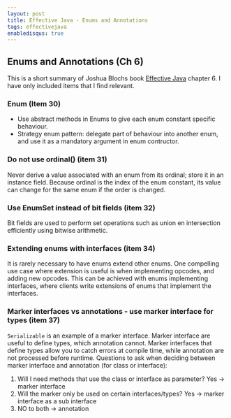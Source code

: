 ```yaml
---
layout: post
title: Effective Java - Enums and Annotations
tags: effectivejava
enabledisqus: true
---
```


## Enums and Annotations (Ch 6)
This is a short summary of Joshua Blochs book [Effective Java](https://www.amazon.com/Effective-Java-2nd-Joshua-Bloch/dp/0321356683) chapter 6. I have only included items that I find relevant.

### Enum (Item 30)
* Use abstract methods in Enums to give each enum constant specific behaviour.
* Strategy enum pattern: delegate part of behaviour into another enum, and use it as a mandatory argument in enum contructor.

### Do not use ordinal() (item 31)
Never derive a value associated with an enum from its ordinal; store it in an instance field. Because ordinal is the index of the enum constant, its value can change for the same enum if the order is changed.

### Use EnumSet instead of bit fields (item 32)
Bit fields are used to perform set operations such as union en intersection efficiently using bitwise arithmetic.

### Extending enums with interfaces (item 34)
It is rarely necessary to have enums extend other enums. One compelling use case where extension is useful is when implementing opcodes, and adding new opcodes. This can be achieved with enums implementing interfaces, where clients write extensions of enums that implement the interfaces.

### Marker interfaces vs annotations - use marker interface for types (item 37)
`Serializable` is an example of a marker interface. Marker interface are useful to define types, which annotation cannot. Marker interfaces that define types allow you to catch errors at compile time, while annotation are not processed before runtime. Questions to ask when deciding between marker interface and annotation (for class or interface):

  1. Will I need methods that use the class or interface as parameter? Yes -> marker interface
  2. Will the marker only be used on certain interfaces/types? Yes -> marker interface as a sub interface
  3. NO to both -> annotation

